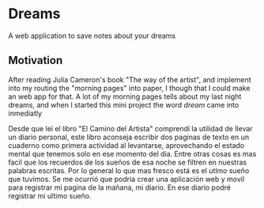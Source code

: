 # Dreams

A web application to save notes about your dreams

## Motivation

After reading Julia Cameron's book "The way of the artist", and implement into my routing the "morning pages" into paper, I though that I could make an web app for that. A lot of my morning pages tells about my last night dreams, and when I started this mini project the word _dream_ came into inmediatly

Desde que leí el libro "El Camino del Artista" comprendí la utilidad de llevar un diario personal, este libro aconseja escribir dos paginas de texto en un cuaderno como primera actividad al levantarse, aprovechando el estado mental que tenemos solo en ese momento del dia. Entre otras cosas es mas facil que los recuerdos de los sueños de esa noche se filtren en nuestras palabras escritas. Por lo general lo que mas fresco está es el utlmo sueño que tuvimos. Se me ocurrió que podria crear una aplicación web y movil para registrar mi pagina de la mañana, mi diario. En ese diario podré registrar mi ultimo sueño.



